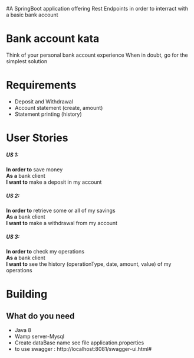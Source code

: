 #A SpringBoot application offering Rest Endpoints in order to interract with a basic bank account

# Bank account kata
Think of your personal bank account experience When in doubt, go for the simplest solution

# Requirements
- Deposit and Withdrawal
- Account statement (create, amount)
- Statement printing (history)
 
# User Stories
##### US 1:
**In order to** save money  
**As a** bank client  
**I want to** make a deposit in my account  
 
##### US 2: 
**In order to** retrieve some or all of my savings  
**As a** bank client  
**I want to** make a withdrawal from my account  
 
##### US 3: 
**In order to** check my operations  
**As a** bank client  
**I want to** see the history (operationType, date, amount, value)  of my operations  

# Building

## What do you need
- Java 8
- Wamp server-Mysql
- Create dataBase name see file application.properties
- to use swagger : http://localhost:8081/swagger-ui.html# 

```
